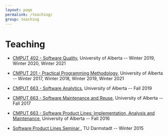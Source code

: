 ```yaml
---
layout: page
permalink: /teaching/
group: teaching
---
```


# Teaching

* [CMPUT 402 - Software Quality](https://www.ualberta.ca/computing-science/undergraduate-studies/course-directory/courses/software-quality), University of Alberta -- Winter 2019, Winter 2020, Winter 2021

* [CMPUT 201 - Practical Programming Methodology](https://www.ualberta.ca/computing-science/undergraduate-studies/course-directory/courses/practical-programming-methodology), University of Alberta -- Winter 2017, Winter 2018, Winter 2019, Winter 2021

* [CMPUT 663 - Software Analytics](https://www.ualberta.ca/computing-science/graduate-studies/course-directory/courses/software-analytics.html), University of Alberta -- Fall 2019

* [CMPUT 663 - Software Maintenance and Reuse](cmput663-f17.md), University of Alberta -- Fall 2017

* [CMPUT 663 - Software Product Lines: Implementation, Analysis and Maintenance](https://www.ualberta.ca/computing-science/graduate-studies/course-directory/courses/software-product-lines), University of Alberta -- Fall 2016

* [Software Product Lines Seminar ](http://www.stg.tu-darmstadt.de/teaching/courses/ws_2014_1/software_produkt_linien/inhalt_mit_marginalienspalte_10.en.jsp), TU Darmstadt -- Winter 2015
